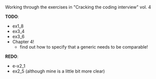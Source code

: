 Working through the exercises in "Cracking the coding interview" vol. 4

**TODO**:
- ex1_8
- ex3_4
- ex3_6
- Chapter 4!
    - find out how to specify that a generic needs to be comparable!

**REDO**:
- e-x2_1
- ex2_5 (although mine is a little bit more clear)
